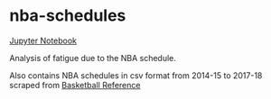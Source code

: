# nba-schedules

[Jupyter Notebook](https://github.com/purabshah8/nba-schedules/blob/master/NBA%20Fatigue.ipynb)

Analysis of fatigue due to the NBA schedule.

Also contains NBA schedules in csv format from 2014-15 to 2017-18 scraped from [Basketball Reference](http://basketball-reference.com)

